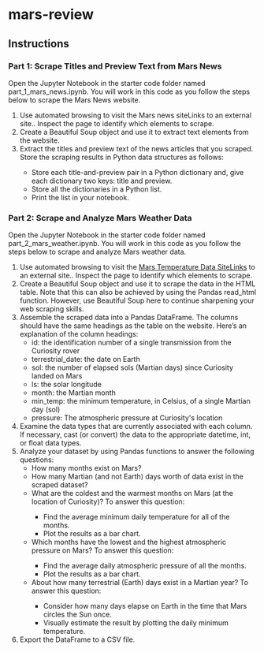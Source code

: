 # mars-review

<h2>Instructions</h2>
<h3>Part 1: Scrape Titles and Preview Text from Mars News</h3>
<p>Open the Jupyter Notebook in the starter code folder named part_1_mars_news.ipynb. You will work in this code as you follow the steps below to scrape the Mars News website.</p>

<ol>
<li>Use automated browsing to visit the Mars news siteLinks to an external site.. Inspect the page to identify which elements to scrape.</li>
<li>Create a Beautiful Soup object and use it to extract text elements from the website.</li>
<li>Extract the titles and preview text of the news articles that you scraped. Store the scraping results in Python data structures as follows:</li>
    <ul>
    <li>Store each title-and-preview pair in a Python dictionary and, give each dictionary two keys: title and preview. </li>
    <li>Store all the dictionaries in a Python list.</li>
    <li>Print the list in your notebook.</li>
    </ul>
</ol>

<h3>Part 2: Scrape and Analyze Mars Weather Data</h3>
<p>Open the Jupyter Notebook in the starter code folder named part_2_mars_weather.ipynb. You will work in this code as you follow the steps below to scrape and analyze Mars weather data.</p>

<ol>
<li>Use automated browsing to visit the <a href="https://static.bc-edx.com/data/web/mars_facts/temperature.html">Mars Temperature Data SiteLinks</a> to an external site.. Inspect the page to identify which elements to scrape.</li>
<li>Create a Beautiful Soup object and use it to scrape the data in the HTML table. Note that this can also be achieved by using the Pandas read_html function. However, use Beautiful Soup here to continue sharpening your web scraping skills.</li>
<li>Assemble the scraped data into a Pandas DataFrame. The columns should have the same headings as the table on the website. Here’s an explanation of the column headings:
    <ul>
    <li>id: the identification number of a single transmission from the Curiosity rover
    <li>terrestrial_date: the date on Earth
    <li>sol: the number of elapsed sols (Martian days) since Curiosity landed on Mars
    <li>ls: the solar longitude
    <li>month: the Martian month
    <li>min_temp: the minimum temperature, in Celsius, of a single Martian day (sol)
    <li>pressure: The atmospheric pressure at Curiosity's location
    </ul>
</li>
<li>Examine the data types that are currently associated with each column. If necessary, cast (or convert) the data to the appropriate datetime, int, or float data types.</li>
<li>Analyze your dataset by using Pandas functions to answer the following questions:
    <ul>
    <li>How many months exist on Mars?</li>
    <li>How many Martian (and not Earth) days worth of data exist in the scraped dataset?</li>
    <li>What are the coldest and the warmest months on Mars (at the location of Curiosity)? To answer this question:</li>
        <ul>
        <li>Find the average minimum daily temperature for all of the months.</li>
        <li>Plot the results as a bar chart.</li>
        </ul>
    <li>Which months have the lowest and the highest atmospheric pressure on Mars? To answer this question:</li>
        <ul>
        <li>Find the average daily atmospheric pressure of all the months.</li>
        <li>Plot the results as a bar chart.</li>
        </ul>
    <li>About how many terrestrial (Earth) days exist in a Martian year? To answer this question:</li>
        <ul>
        <li>Consider how many days elapse on Earth in the time that Mars circles the Sun once.</li>
        <li>Visually estimate the result by plotting the daily minimum temperature.</li>
        </ul>
    </ul>
</li>
<li>Export the DataFrame to a CSV file.</li>
</ol>